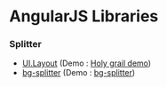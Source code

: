# AngularJS Libraries

### Splitter

* [UI.Layout](https://github.com/angular-ui/ui-layout) (Demo : [Holy grail demo](http://plnkr.co/zB4mhgJyVz7GlwG8JmeM))
* [bg-splitter](https://github.com/blackgate/bg-splitter) (Demo : [bg-splitter](http://blackgate.github.io/bg-splitter/))

